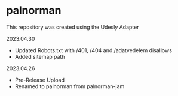 # palnorman
This repository was created using the Udesly Adapter

2023.04.30
- Updated Robots.txt with /401, /404 and /adatvedelem disallows
- Added sitemap path

2023.04.26
- Pre-Release Upload
- Renamed to palnorman from palnorman-jam
